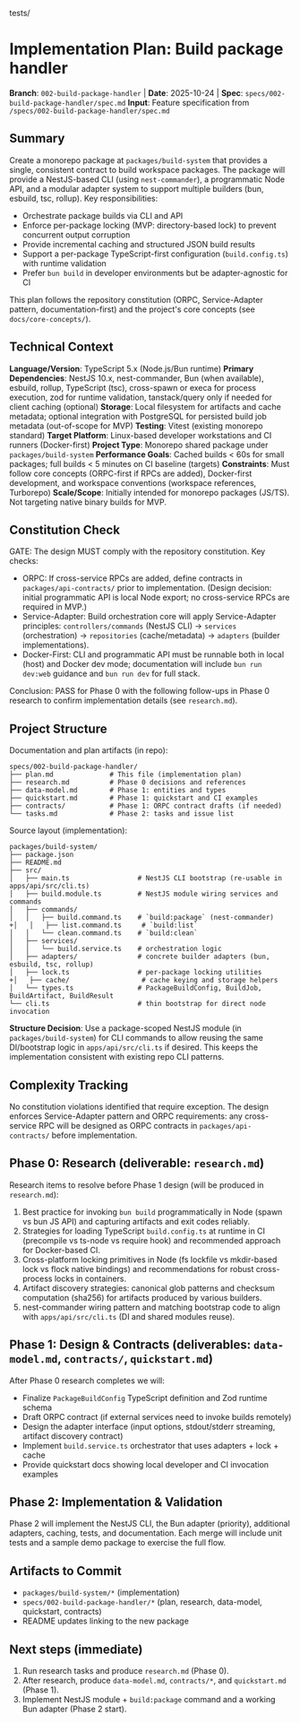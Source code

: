tests/
# Implementation Plan: Build package handler

**Branch**: `002-build-package-handler` | **Date**: 2025-10-24 | **Spec**: `specs/002-build-package-handler/spec.md`
**Input**: Feature specification from `/specs/002-build-package-handler/spec.md`

## Summary

Create a monorepo package at `packages/build-system` that provides a single, consistent contract
to build workspace packages. The package will provide a NestJS-based CLI (using `nest-commander`),
a programmatic Node API, and a modular adapter system to support multiple builders (bun, esbuild, tsc,
rollup). Key responsibilities:

- Orchestrate package builds via CLI and API
- Enforce per-package locking (MVP: directory-based lock) to prevent concurrent output corruption
- Provide incremental caching and structured JSON build results
- Support a per-package TypeScript-first configuration (`build.config.ts`) with runtime validation
- Prefer `bun build` in developer environments but be adapter-agnostic for CI

This plan follows the repository constitution (ORPC, Service-Adapter pattern, documentation-first)
and the project's core concepts (see `docs/core-concepts/`).

## Technical Context

**Language/Version**: TypeScript 5.x (Node.js/Bun runtime)
**Primary Dependencies**: NestJS 10.x, nest-commander, Bun (when available), esbuild, rollup, TypeScript (tsc), cross-spawn or execa for process execution, zod for runtime validation, tanstack/query only if needed for client caching (optional)
**Storage**: Local filesystem for artifacts and cache metadata; optional integration with PostgreSQL for persisted build job metadata (out-of-scope for MVP)
**Testing**: Vitest (existing monorepo standard)
**Target Platform**: Linux-based developer workstations and CI runners (Docker-first)
**Project Type**: Monorepo shared package under `packages/build-system`
**Performance Goals**: Cached builds < 60s for small packages; full builds < 5 minutes on CI baseline (targets)
**Constraints**: Must follow core concepts (ORPC-first if RPCs are added), Docker-first development, and workspace conventions (workspace references, Turborepo)
**Scale/Scope**: Initially intended for monorepo packages (JS/TS). Not targeting native binary builds for MVP.

## Constitution Check

GATE: The design MUST comply with the repository constitution. Key checks:

- ORPC: If cross-service RPCs are added, define contracts in `packages/api-contracts/` prior to implementation. (Design decision: initial programmatic API is local Node export; no cross-service RPCs are required in MVP.)
- Service-Adapter: Build orchestration core will apply Service-Adapter principles: `controllers/commands` (NestJS CLI) → `services` (orchestration) → `repositories` (cache/metadata) → `adapters` (builder implementations).
- Docker-First: CLI and programmatic API must be runnable both in local (host) and Docker dev mode; documentation will include `bun run dev:web` guidance and `bun run dev` for full stack.

Conclusion: PASS for Phase 0 with the following follow-ups in Phase 0 research to confirm implementation details (see `research.md`).

## Project Structure

Documentation and plan artifacts (in repo):

```
specs/002-build-package-handler/
├── plan.md              # This file (implementation plan)
├── research.md          # Phase 0 decisions and references
├── data-model.md        # Phase 1: entities and types
├── quickstart.md        # Phase 1: quickstart and CI examples
├── contracts/           # Phase 1: ORPC contract drafts (if needed)
└── tasks.md             # Phase 2: tasks and issue list
```

Source layout (implementation):

```
packages/build-system/
├── package.json
├── README.md
├── src/
│   ├── main.ts                 # NestJS CLI bootstrap (re-usable in apps/api/src/cli.ts)
│   ├── build.module.ts         # NestJS module wiring services and commands
│   ├── commands/
│   │   ├── build.command.ts    # `build:package` (nest-commander)
+│   │   ├── list.command.ts     # `build:list`
│   │   └── clean.command.ts    # `build:clean`
│   ├── services/
│   │   └── build.service.ts    # orchestration logic
│   ├── adapters/               # concrete builder adapters (bun, esbuild, tsc, rollup)
│   ├── lock.ts                 # per-package locking utilities
+│   ├── cache/                  # cache keying and storage helpers
│   └── types.ts                # PackageBuildConfig, BuildJob, BuildArtifact, BuildResult
└── cli.ts                      # thin bootstrap for direct node invocation
```

**Structure Decision**: Use a package-scoped NestJS module (in `packages/build-system`) for CLI commands to allow reusing the same DI/bootstrap logic in `apps/api/src/cli.ts` if desired. This keeps the implementation consistent with existing repo CLI patterns.

## Complexity Tracking

No constitution violations identified that require exception. The design enforces Service-Adapter pattern and ORPC requirements: any cross-service RPC will be designed as ORPC contracts in `packages/api-contracts/` before implementation.

## Phase 0: Research (deliverable: `research.md`)

Research items to resolve before Phase 1 design (will be produced in `research.md`):

1. Best practice for invoking `bun build` programmatically in Node (spawn vs bun JS API) and capturing artifacts and exit codes reliably.
2. Strategies for loading TypeScript `build.config.ts` at runtime in CI (precompile vs ts-node vs require hook) and recommended approach for Docker-based CI.
3. Cross-platform locking primitives in Node (fs lockfile vs mkdir-based lock vs flock native bindings) and recommendations for robust cross-process locks in containers.
4. Artifact discovery strategies: canonical glob patterns and checksum computation (sha256) for artifacts produced by various builders.
5. nest-commander wiring pattern and matching bootstrap code to align with `apps/api/src/cli.ts` (DI and shared modules reuse).

## Phase 1: Design & Contracts (deliverables: `data-model.md`, `contracts/`, `quickstart.md`)

After Phase 0 research completes we will:

- Finalize `PackageBuildConfig` TypeScript definition and Zod runtime schema
- Draft ORPC contract (if external services need to invoke builds remotely)
- Design the adapter interface (input options, stdout/stderr streaming, artifact discovery contract)
- Implement `build.service.ts` orchestrator that uses adapters + lock + cache
- Provide quickstart docs showing local developer and CI invocation examples

## Phase 2: Implementation & Validation

Phase 2 will implement the NestJS CLI, the Bun adapter (priority), additional adapters, caching, tests, and documentation. Each merge will include unit tests and a sample demo package to exercise the full flow.

## Artifacts to Commit

- `packages/build-system/*` (implementation)
- `specs/002-build-package-handler/*` (plan, research, data-model, quickstart, contracts)
- README updates linking to the new package

## Next steps (immediate)

1. Run research tasks and produce `research.md` (Phase 0).  
2. After research, produce `data-model.md`, `contracts/*`, and `quickstart.md` (Phase 1).  
3. Implement NestJS module + `build:package` command and a working Bun adapter (Phase 2 start).  


